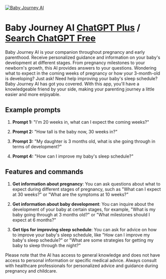 
[![Baby Journey AI](https://files.oaiusercontent.com/file-dbE0HloMssNffYFFWhW7K1V5?se=2123-10-17T20%3A47%3A41Z&sp=r&sv=2021-08-06&sr=b&rscc=max-age%3D31536000%2C%20immutable&rscd=attachment%3B%20filename%3D1f5033d4-146e-4ceb-8a51-231eb1c12d56.png&sig=6oecqD0HjvSFAcyYksm8GJijlgaFeaUgocP76pmiT3I%3D)](https://chat.openai.com/g/g-MnA0ieWPY-baby-journey-ai)

# Baby Journey AI [ChatGPT Plus](https://chat.openai.com/g/g-MnA0ieWPY-baby-journey-ai) / [Search ChatGPT Free](https://gptcall.net/index.html#/?search=Baby%20Journey%20AI)

Baby Journey AI is your companion throughout pregnancy and early parenthood. Receive personalized guidance and information on your baby's development at different stages. From pregnancy milestones to your newborn's growth, this AI provides answers to your questions. Wondering what to expect in the coming weeks of pregnancy or how your 3-month-old is developing? Just ask! Need help improving your baby's sleep schedule? Baby Journey AI has got you covered. With this app, you'll have a knowledgeable friend by your side, making your parenting journey a little easier and more enjoyable.

## Example prompts

1. **Prompt 1:** "I'm 20 weeks in, what can I expect the coming weeks?"

2. **Prompt 2:** "How tall is the baby now, 30 weeks in?"

3. **Prompt 3:** "My daughter is 3 months old, what is she going through in terms of development?"

4. **Prompt 4:** "How can I improve my baby's sleep schedule?"


## Features and commands

1. **Get information about pregnancy**: You can ask questions about what to expect during different stages of pregnancy, such as "What can I expect at 30 weeks?" or "What are the symptoms at 10 weeks?"

2. **Get information about baby development**: You can inquire about the development of your baby at certain stages, for example, "What is my baby going through at 3 months old?" or "What milestones should I expect at 6 months?"

3. **Get tips for improving sleep schedule**: You can ask for advice on how to improve your baby's sleep schedule, like "How can I improve my baby's sleep schedule?" or "What are some strategies for getting my baby to sleep through the night?"

Please note that the AI has access to general knowledge and does not have access to personal information or specific medical advice. Always consult with healthcare professionals for personalized advice and guidance during pregnancy and childcare.


